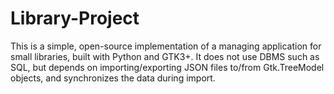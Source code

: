 # Library-Project

This is a simple, open-source implementation of a managing application for small libraries, built with Python and GTK3+. It does not use DBMS such as SQL, but depends on importing/exporting JSON files to/from Gtk.TreeModel objects, and synchronizes the data during import.
